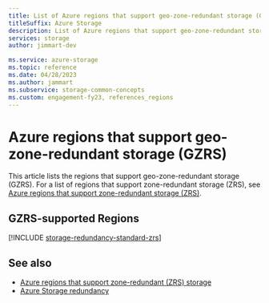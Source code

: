 ```yaml
---
title: List of Azure regions that support geo-zone-redundant storage (GZRS)
titleSuffix: Azure Storage
description: List of Azure regions that support geo-zone-redundant storage (GZRS)
services: storage
author: jimmart-dev

ms.service: azure-storage
ms.topic: reference
ms.date: 04/28/2023
ms.author: jammart
ms.subservice: storage-common-concepts
ms.custom: engagement-fy23, references_regions
---
```


# Azure regions that support geo-zone-redundant storage (GZRS)

This article lists the regions that support geo-zone-redundant storage (GZRS). For a list of regions that support zone-redundant storage (ZRS), see [Azure regions that support zone-redundant storage (ZRS)](redundancy-regions-zrs.md).

## GZRS-supported Regions

[!INCLUDE [storage-redundancy-standard-zrs](../../../includes/storage-redundancy-standard-gzrs.md)]

## See also

- [Azure regions that support zone-redundant (ZRS) storage](redundancy-regions-zrs.md)
- [Azure Storage redundancy](storage-redundancy.md)
